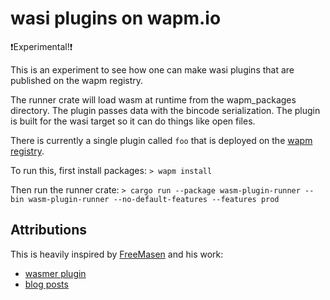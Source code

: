 # wasi plugins on wapm.io
❗Experimental!❗

This is an experiment to see how one can make wasi plugins that are published on the wapm registry.

The runner crate will load wasm at runtime from the wapm_packages directory. 
The plugin passes data with the bincode serialization. 
The plugin is built for the wasi target so it can do things like open files.

There is currently a single plugin called `foo` that is deployed on the [wapm registry][plugin_wapm_io]. 

To run this, first install packages:
`> wapm install`

Then run the runner crate:
`> cargo run --package wasm-plugin-runner --bin wasm-plugin-runner --no-default-features --features prod`

## Attributions
This is heavily inspired by [FreeMasen][free_masen] and his work:
- [wasmer plugin][wasmer_plugin]
- [blog posts][wasmer_plugin_blog]

[free_masen]: https://github.com/FreeMasen
[wasmer_plugin]: https://github.com/FreeMasen/wasmer-plugin
[wasmer_plugin_blog]: https://wiredforge.com/blog/wasmer-plugin-pt-1/index.html
[plugin_wapm_io]: https://wapm.io/package/xmclark/rust_wasi_plugin_experiment_plugin_foo
